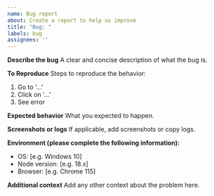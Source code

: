 ```yaml
---
name: Bug report
about: Create a report to help us improve
title: "Bug: "
labels: bug
assignees: ''
---
```


**Describe the bug**
A clear and concise description of what the bug is.

**To Reproduce**
Steps to reproduce the behavior:
1. Go to '...'
2. Click on '...'
3. See error

**Expected behavior**
What you expected to happen.

**Screenshots or logs**
If applicable, add screenshots or copy logs.

**Environment (please complete the following information):**
- OS: [e.g. Windows 10]
- Node version: [e.g. 18.x]
- Browser: [e.g. Chrome 115]

**Additional context**
Add any other context about the problem here.
